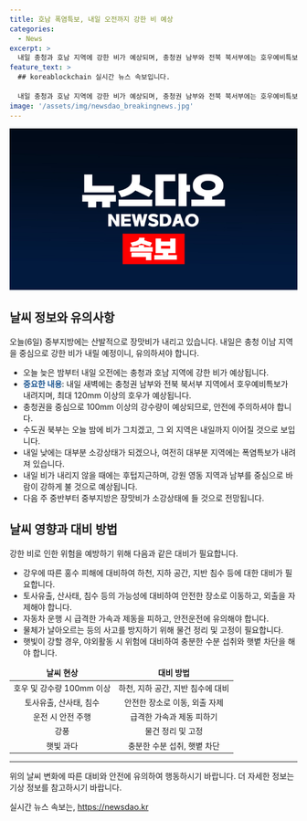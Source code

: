 ```yaml
---
title: 호남 폭염특보, 내일 오전까지 강한 비 예상
categories:
  - News
excerpt: >
  내일 충청과 호남 지역에 강한 비가 예상되며, 충청권 남부와 전북 북서부에는 호우예비특보가 내려지고 최대 120mm 이상의 호우가 예상됩니다. 서울 등 수도권 북부는 오늘 밤에 비가 그치겠지만, 폭염특보는 여전히 내려진 상태입니다. 다음 주 중반부터 중부지방은 장맛비가 소강상태에 들 것으로 예상됩니다. (출처: 기상캐스터 남유진)
feature_text: >
  ## koreablockchain 실시간 뉴스 속보입니다.

  내일 충청과 호남 지역에 강한 비가 예상되며, 충청권 남부와 전북 북서부에는 호우예비특보가 내려지고 최대 120mm 이상의 호우가 예상됩니다. 서울 등 수도권 북부는 오늘 밤에 비가 그치겠지만, 폭염특보는 여전히 내려진 상태입니다. 다음 주 중반부터 중부지방은 장맛비가 소강상태에 들 것으로 예상됩니다. (출처: 기상캐스터 남유진)
image: '/assets/img/newsdao_breakingnews.jpg'
---
```


<p><img src="/assets/img/newsdao_breakingnews.jpg" alt="koreablockchain 속보" /></p>

<h2 data-ke-size="size26">날씨 정보와 유의사항</h2>

<p data-ke-size="size16">오늘(6일) 중부지방에는 산발적으로 장맛비가 내리고 있습니다. 내일은 충청 이남 지역을 중심으로 강한 비가 내릴 예정이니, 유의하셔야 합니다.</p>

<ul>
<li>오늘 늦은 밤부터 내일 오전에는 충청과 호남 지역에 강한 비가 예상됩니다.</li>
<li><b><span style="color: #1a5490;">중요한 내용</span></b>: 내일 새벽에는 충청권 남부와 전북 북서부 지역에서 호우예비특보가 내려지며, 최대 120mm 이상의 호우가 예상됩니다.</li>
<li>충청권을 중심으로 100mm 이상의 강수량이 예상되므로, 안전에 주의하셔야 합니다.</li>
<li>수도권 북부는 오늘 밤에 비가 그치겠고, 그 외 지역은 내일까지 이어질 것으로 보입니다.</li>
<li>내일 낮에는 대부분 소강상태가 되겠으나, 여전히 대부분 지역에는 폭염특보가 내려져 있습니다.</li>
<li>내일 비가 내리지 않을 때에는 후텁지근하며, 강원 영동 지역과 남부를 중심으로 바람이 강하게 불 것으로 예상됩니다.</li>
<li>다음 주 중반부터 중부지방은 장맛비가 소강상태에 들 것으로 전망됩니다.</li>
</ul>

<h2 data-ke-size="size26">날씨 영향과 대비 방법</h2>

<p data-ke-size="size16">강한 비로 인한 위험을 예방하기 위해 다음과 같은 대비가 필요합니다.</p>

<ul>
<li>강우에 따른 홍수 피해에 대비하여 하천, 지하 공간, 지반 침수 등에 대한 대비가 필요합니다.</li>
<li>토사유출, 산사태, 침수 등의 가능성에 대비하여 안전한 장소로 이동하고, 외출을 자제해야 합니다.</li>
<li>자동차 운행 시 급격한 가속과 제동을 피하고, 안전운전에 유의해야 합니다.</li>
<li>물체가 날아오르는 등의 사고를 방지하기 위해 물건 정리 및 고정이 필요합니다.</li>
<li>햇빛이 강할 경우, 야외활동 시 위험에 대비하여 충분한 수분 섭취와 햇볕 차단을 해야 합니다.</li>
</ul>

<table>
<thead>
<tr>
<td style="text-align: center; height: 17px;"><b>날씨 현상</b></td>
<td style="text-align: center; height: 17px;"><b>대비 방법</b></td>
</tr>
</thead>
<tbody>
<tr>
<td style="text-align: center; height: 17px;">호우 및 강수량 100mm 이상</td>
<td style="text-align: center; height: 17px;">하천, 지하 공간, 지반 침수에 대비</td>
</tr>
<tr>
<td style="text-align: center; height: 17px;">토사유출, 산사태, 침수</td>
<td style="text-align: center; height: 17px;">안전한 장소로 이동, 외출 자제</td>
</tr>
<tr>
<td style="text-align: center; height: 17px;">운전 시 안전 주행</td>
<td style="text-align: center; height: 17px;">급격한 가속과 제동 피하기</td>
</tr>
<tr>
<td style="text-align: center; height: 17px;">강풍</td>
<td style="text-align: center; height: 17px;">물건 정리 및 고정</td>
</tr>
<tr>
<td style="text-align: center; height: 17px;">햇빛 과다</td>
<td style="text-align: center; height: 17px;">충분한 수분 섭취, 햇볕 차단</td>
</tr>
</tbody>
</table>

<hr>

<p data-ke-size="size16">위의 날씨 변화에 따른 대비와 안전에 유의하여 행동하시기 바랍니다. 더 자세한 정보는 기상 정보를 참고하시기 바랍니다.</p>
실시간 뉴스 속보는, <a href="https://newsdao.kr" rel="dofollow">https://newsdao.kr</a>


